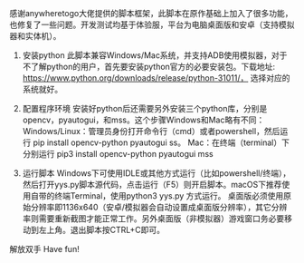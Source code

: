 感谢anywheretogo大佬提供的脚本框架，此脚本在原作基础上加入了很多功能，也修复了一些问题。开发测试均基于体验服，平台为电脑桌面版和安卓（支持模拟器和实体机）。

1. 安装python
此脚本兼容Windows/Mac系统，并支持ADB使用模拟器，对于不了解python的用户，首先要安装python官方的必要安装包。下载地址: https://www.python.org/downloads/release/python-31011/， 选择对应的系统就好。

2. 配置程序环境
安装好python后还需要另外安装三个python库，分别是opencv，pyautogui，和mss。这个步骤Windows和Mac略有不同：
Windows/Linux：管理员身份打开命令行（cmd）或者powershell，然后运行 pip install opencv-python pyautogui ss。
Mac：在终端（terminal）下分别运行 pip3 install opencv-python pyautogui mss

3. 运行脚本
Windows下可使用IDLE或其他方式运行（比如powershell/终端），然后打开yys.py脚本源代码，点击运行（F5）则开启脚本。macOS下推荐使用自带的终端Terminal，使用python3 yys.py 方式运行。
桌面版必须使用原始分辨率即1136x640（安卓/模拟器会自动设置成桌面版分辨率），其它分辨率则需要重新截图才能正常工作。另外桌面版（非模拟器）游戏窗口务必要移动到左上角。退出脚本按CTRL+C即可。

解放双手 Have fun!
